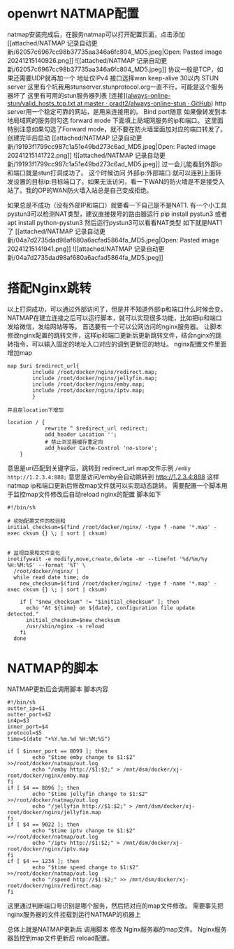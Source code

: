 # openwrt NATMAP配置
natmap安装完成后，在服务natmap可以打开配置页面，点击添加
[[attached/NATMAP 记录自动更新/62057c6967cc98b37735aa346a6fc804_MD5.jpeg|Open: Pasted image 20241215140926.png]]
![[attached/NATMAP 记录自动更新/62057c6967cc98b37735aa346a6fc804_MD5.jpeg]]
协议一般是TCP，如果还需要UDP就再加一个
地址仅IPv4
接口选择wan
keep-alive 30以内
STUN server 这里有个坑我用stunserver.stunprotocol.org一直不行，可能是这个服务器坏了
这里有可用的stun服务器列表 [连接]([always-online-stun/valid_hosts_tcp.txt at master · pradt2/always-online-stun · GitHub](https://github.com/pradt2/always-online-stun/blob/master/valid_hosts_tcp.txt))
http server用一个稳定可靠的网站，是用来连接用的。
Bind port随意
如果像转发到本地局域网的服务则勾选 forward mode
下面填上局域网服务的ip和端口。
这里面特别注意如果勾选了Forward mode，就不要在防火墙里面加对应的端口转发了。
创建完毕后启动
[[attached/NATMAP 记录自动更新/19193f1799cc987c1a51e49bd273c6ad_MD5.jpeg|Open: Pasted image 20241215141722.png]]
![[attached/NATMAP 记录自动更新/19193f1799cc987c1a51e49bd273c6ad_MD5.jpeg]]
过一会儿能看到外部ip和端口就是stun打洞成功了。
这个时候访问 外部ip:外部端口 就可以连到上面转发设置的目标ip:目标端口了。如果无法访问，看一下WAN的防火墙是不是接受入站了。我的OP的WAN防火墙入站总是自己变成拒绝。

如果总是不成功（没有外部IP和端口）就要看一下自己是不是NAT1.
有一个小工具pystun3可以检测NAT类型，建议直接拨号的路由器运行
pip install pystun3  或者 apt install python-pystun3
然后运行pystun3可以看看NAT类型
如下就是NAT1了
[[attached/NATMAP 记录自动更新/04a7d2735dad98af680a6acfad5864fa_MD5.jpeg|Open: Pasted image 20241215141941.png]]
![[attached/NATMAP 记录自动更新/04a7d2735dad98af680a6acfad5864fa_MD5.jpeg]]

# 搭配Nginx跳转
以上打洞成功，可以通过外部访问了，但是并不知道外部ip和端口什么时候会变。
NATMAP在建立连接之后可以运行脚本，就可以实现很多功能，比如把ip和端口发给微信，发给网站等等。
首选要有一个可以公网访问的nginx服务器。
让脚本修改nginx配置的跳转文件，这样ip和端口更新后更新跳转文件，结合nginx的跳转指令，可以输入固定的地址入口对应的调到更新后的地址。
nginx配置文件里面增加map
```
map $uri $redirect_url{
        include /root/docker/nginx/redirect.map;
        include /root/docker/nginx/jellyfin.map;
        include /root/docker/nginx/emby.map;
        include /root/docker/nginx/iptv.map;
        }

并且在location下增加

location / {
            rewrite ^ $redirect_url redirect;
            add_header Location '';
            # 禁止浏览器缓存重定向
            add_header Cache-Control 'no-store';
    }

```
意思是uri匹配到关键字后，跳转到 redirect_url
map文件示例
`/emby http://1.2.3.4:888;`
意思是访问/emby会自动跳转到 http://1.2.3.4:888
这样natmap ip和端口更新后修改map文件就可以实现动态跳转。
需要配置一个脚本用于监控map文件修改后自动reload nginx的配置
脚本如下
```
#!/bin/sh

# 初始配置文件的校验和
initial_checksum=$(find /root/docker/nginx/ -type f -name '*.map' -exec cksum {} \; | sort | cksum)


# 监视目录和文件变化
inotifywait -e modify,move,create,delete -mr --timefmt '%d/%m/%y %H:%M:%S' --format '%T' \
  /root/docker/nginx/ |
  while read date time; do
    new_checksum=$(find /root/docker/nginx/ -type f -name '*.map' -exec cksum {} \; | sort | cksum)

    if [ "$new_checksum" != "$initial_checksum" ]; then
      echo "At ${time} on ${date}, configuration file update detected."
      initial_checksum=$new_checksum
      /usr/sbin/nginx -s reload
    fi
  done

```

# NATMAP的脚本
NATMAP更新后会调用脚本
脚本内容
```
#!/bin/sh
outter_ip=$1
outter_port=$2
in4p=$3
inner_port=$4
protocol=$5
time=$(date "+%Y.%m.%d %H:%M:%S")

if [ $inner_port == 8099 ]; then
        echo "$time emby change to $1:$2" >>/root/docker/natmap/out.log
        echo "/emby http://$1:$2;" > /mnt/dsm/docker/xj-root/docker/nginx/emby.map
fi
if [ $4 == 8096 ]; then
        echo "$time jellyfin change to $1:$2" >>/root/docker/natmap/out.log
        echo "/jellyfin http://$1:$2;" > /mnt/dsm/docker/xj-root/docker/nginx/jellyfin.map
fi
if [ $4 == 9022 ]; then
        echo "$time iptv change to $1:$2" >>/root/docker/natmap/out.log
        echo "/iptv http://$1:$2;" > /mnt/dsm/docker/xj-root/docker/nginx/iptv.map
fi
if [ $4 == 1234 ]; then
        echo "$time speed change to $1:$2" >>/root/docker/natmap/out.log
        echo "/speed http://$1:$2;" >> /mnt/dsm/docker/xj-root/docker/nginx/redirect.map
fi

```
这里通过判断端口号识别是哪个服务，然后把对应的map文件修改。
需要事先把nginx服务器的文件挂载到运行NATMAP的机器上

总体上就是NATMAP更新后 调用脚本 修改 Nginx服务器的map文件。
Nginx服务器监控到map文件更新后 reload配置。

